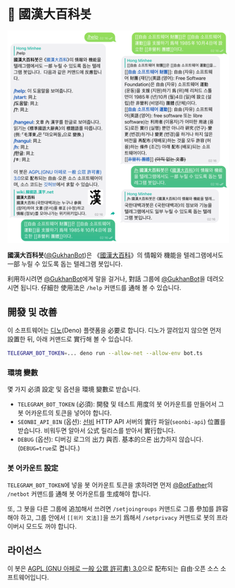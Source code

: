 <!-- deno-fmt-ignore-file -->

🤖 國漢大百科봇
===============

![](preview.png)

**國漢大百科봇**\([@GukhanBot])은 《[國漢大百科]》의 情報와 機能을
텔레그램에서도 一部 누릴 수 있도록 돕는 텔레그램 봇입니다.

利用하시려면 [@GukhanBot]에게 말을 걸거나, 對話 그룹에 [@GukhanBot]을
데려오시면 됩니다. 仔細한 使用法은 `/help` 커맨드를 通해 볼 수 있습니다.

[@GukhanBot]: https://t.me/GukhanBot
[國漢大百科]: https://wiki.xn--9cs231j0ji.xn--p8s937b.net/


開發 및 改善
------------

이 소프트웨어는 [디노][](Deno) 플랫폼을 必要로 합니다.  디노가 깔려있지 않으면
먼저 設置한 뒤, 아래 커맨드로 實行해 볼 수 있습니다.

~~~~ bash
TELEGRAM_BOT_TOKEN=... deno run --allow-net --allow-env bot.ts
~~~~

[디노]: https://deno.land/


### 環境 變數

몇 가지 必須 設定 및 옵션을 環境 變數로 받습니다.

 -  `TELEGRAM_BOT_TOKEN` (必須): 開發 및 테스트 用度의 봇 어카운트를 만들어서
    그 봇 어카운트의 토큰을 넣어야 합니다.
 -  `SEONBI_API_BIN` (옵션): [선비] HTTP API 서버의 實行 파일(`seonbi-api`)
    位置를 받습니다.  비워두면 알아서 公式 릴리스를 받아서 實行합니다.
 -  `DEBUG` (옵션): 디버깅 로그의 出力 與否.  基本的으론 出力하지 않습니다. 
    (`DEBUG=true`로 켭니다.)

[선비]: https://github.com/dahlia/seonbi


### 봇 어카운트 設定 

`TELEGRAM_BOT_TOKEN`에 넣을 봇 어카운트 토큰을 求하려면 먼저 [@BotFather]의
`/netbot` 커맨드를 通해 봇 어카운트를 生成해야 합니다.

또, 그 봇을 다른 그룹에 追加해서 쓰려면 `/setjoingroups` 커맨드로 그룹 參加를
許容해야 하고, 그룹 안에서 `[[위키 文法]]`을 쓰기 爲해서 `/setprivacy`
커맨드로 봇의 프라이버시 모드도 꺼야 합니다.

[@BotFather]: https://t.me/BotFather


라이선스
--------

이 봇은 [AGPL (GNU 아페로 一般 公眾 許可書) 3.0][AGPLv3]으로 配布되는 自由·오픈
소스 소프트웨어입니다.

[AGPLv3]: https://www.gnu.org/licenses/agpl-3.0.html
